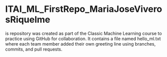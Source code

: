 # ITAI_ML_FirstRepo_MariaJoseViverosRiquelme
is repository was created as part of the Classic Machine Learning course to practice using GitHub for collaboration. It contains a file named hello_ml.txt where each team member added their own greeting line using branches, commits, and pull requests.
